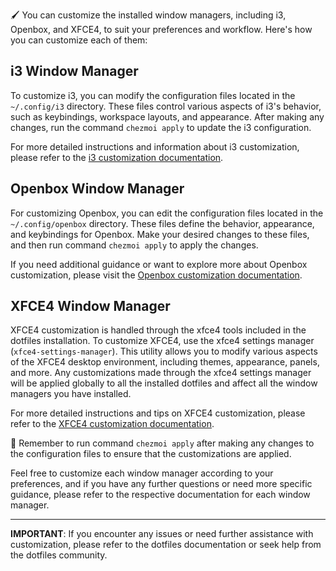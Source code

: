 🖌️ You can customize the installed window managers, including i3, Openbox, and XFCE4, to suit your preferences and workflow. Here's how you can customize each of them:

## i3 Window Manager

To customize i3, you can modify the configuration files located in the `~/.config/i3` directory. These files control various aspects of i3's behavior, such as keybindings, workspace layouts, and appearance. After making any changes, run the command `chezmoi apply` to update the i3 configuration.

For more detailed instructions and information about i3 customization, please refer to the [i3 customization documentation](i3).

## Openbox Window Manager

For customizing Openbox, you can edit the configuration files located in the `~/.config/openbox` directory. These files define the behavior, appearance, and keybindings for Openbox. Make your desired changes to these files, and then run command `chezmoi apply` to apply the changes.

If you need additional guidance or want to explore more about Openbox customization, please visit the [Openbox customization documentation](Openbox).

## XFCE4 Window Manager

XFCE4 customization is handled through the xfce4 tools included in the dotfiles installation. To customize XFCE4, use the xfce4 settings manager (`xfce4-settings-manager`). This utility allows you to modify various aspects of the XFCE4 desktop environment, including themes, appearance, panels, and more. Any customizations made through the xfce4 settings manager will be applied globally to all the installed dotfiles and affect all the window managers you have installed.

For more detailed instructions and tips on XFCE4 customization, please refer to the [XFCE4 customization documentation](Xfce4).

🔧 Remember to run command `chezmoi apply` after making any changes to the configuration files to ensure that the customizations are applied.

Feel free to customize each window manager according to your preferences, and if you have any further questions or need more specific guidance, please refer to the respective documentation for each window manager.

---

**IMPORTANT**: If you encounter any issues or need further assistance with customization, please refer to the dotfiles documentation or seek help from the dotfiles community.

